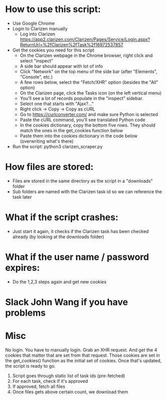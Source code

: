 # How to use this script:

* Use Google Chrome
* Login to Clarizen manually
  * Log into Clarizen https://app2.clarizen.com/Clarizen/Pages/Service/Login.aspx?ReturnUrl=%2fClarizen%2fTask%2f16972537857
* Get the cookies you need for this script
  * On the Clarizen webpage in the Chrome browser, right click and select "inspect"
  * A side bar should appear with lot of info
  * Click "Network" on the top menu of the side bar (after "Elements", "Console", etc.)
  * A few rows below, select the "Fetch/XHR" option (besides the "All" option)
  * On the Clarizen page, click the Tasks icon (on the left vertical menu)
  * You'll see a lot of records populate in the "inspect" sidebar.
  * Select one that starts with "Ajax?..."
  * Right click -> Copy -> Copy as cURL
  * Go to https://curlconverter.com/ and make sure Python is selected
  * Paste the cURL command, you'll see translated Python code
  * In the cookies dictionary, copy the bottom five rows. They should match the ones in the get_cookies function below
  * Paste them into the cookies dictionary in the code below (overwriting what's there)
* Run the script: python3 clarizen_scraper.py

# How files are stored:
- Files are stored in the same directory as the script in a "downloads" folder
- Sub folders are named with the Clarizen task id so we can reference the task later

# What if the script crashes:
- Just start it again, it checks if the Clarizen task has been checked already
  (by looking at the downloads folder)

# What if the user name / password expires:
- Do the 1,2,3 steps again and get new cookies

# Slack John Wang if you have problems


# Misc

No login. You have to manually login. Grab an XHR request.
And get the 4 cookies that matter that are set from that request.
Those cookies are set in the get_cookies() function as the initial
set of cookies.
Once that's updated, the script is ready to go.

1. Script goes through static list of task ids (pre-fetched)
2. For each task, check if it's approved
3. If approved, fetch all files
4. Once files gets above certain count, we download them

